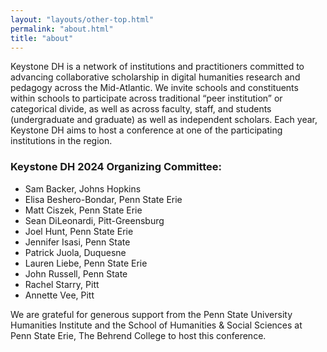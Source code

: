 ```yaml
---
layout: "layouts/other-top.html"
permalink: "about.html"
title: "about"
---
```



Keystone DH is a network of institutions and practitioners committed 
to advancing collaborative scholarship in digital humanities research and pedagogy 
across the Mid-Atlantic. We invite schools and constituents within schools
to participate across traditional “peer institution” or categorical divide, as well as across faculty,
staff, and students (undergraduate and graduate) as well as independent scholars. 
Each year, Keystone DH aims to host a conference at one of the 
participating institutions in the region.


### Keystone DH 2024 Organizing Committee:
* Sam Backer, Johns Hopkins
* Elisa Beshero-Bondar, Penn State Erie
* Matt Ciszek, Penn State Erie
* Sean DiLeonardi, Pitt-Greensburg
* Joel Hunt, Penn State Erie
* Jennifer Isasi, Penn State
* Patrick Juola, Duquesne
* Lauren Liebe, Penn State Erie
* John Russell, Penn State
* Rachel Starry, Pitt
* Annette Vee, Pitt

We are grateful for generous support from the Penn State University Humanities Institute and the School of Humanities & Social Sciences at Penn State Erie, The Behrend College to host this conference.



    
